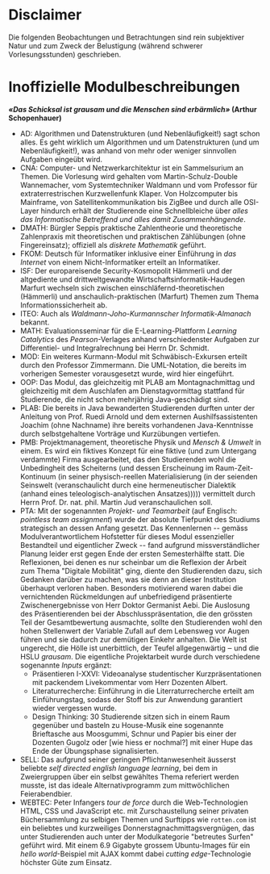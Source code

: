 # Disclaimer

Die folgenden Beobachtungen und Betrachtungen sind rein subjektiver Natur und
zum Zweck der Belustigung (während schwerer Vorlesungsstunden) geschrieben.

# Inoffizielle Modulbeschreibungen

**_«Das Schicksal ist grausam und die Menschen sind erbärmlich»_ (Arthur
Schopenhauer)**

- AD: Algorithmen und Datenstrukturen (und Nebenläufigkeit!) sagt schon alles.
  Es geht wirklich um Algorithmen und um Datenstrukturen (und um
  Nebenläufigkeit!), was anhand von mehr oder weniger sinnvollen Aufgaben
  eingeübt wird.
- CNA: Computer- und Netzwerkarchitektur ist ein Sammelsurium an Themen. Die
  Vorlesung wird gehalten vom Martin-Schulz-Double Wannemacher, vom
  Systemtechniker Waldmann und vom Professor für extraterrestrischen
  Kurzwellenfunk Klaper. Von Holzcomputer bis Mainframe, von
  Satellitenkommunikation bis ZigBee und durch alle OSI-Layer hindurch erhält
  der Studierende eine Schnellbleiche über _alles das Informatische Betreffend
  und alles damit Zusammenhängende_.
- DMATH: Bürgler Seppis praktische Zahlentheorie und theoretische Zahlenpraxis
  mit theoretischen und praktischen Zählübungen (ohne Fingereinsatz); offiziell
  als _diskrete Mathematik_ geführt.
- FKOM: Deutsch für Informatiker inklusive einer Einführung in _das Internet_
  von einem Nicht-Informatiker erteilt an Informatiker.
- ISF: Der europareisende Security-Kosmopolit Hämmerli und der altgediente und
  drittweltgewandte Wirtschaftsinformatik-Haudegen Marfurt wechseln sich
  zwischen einschläfernd-theoretischen (Hämmerli) und anschaulich-praktischen
  (Marfurt) Themen zum Thema Informationssicherheit ab.
- ITEO: Auch als _Waldmann-Joho-Kurmannscher Informatik-Almanach_ bekannt.
- MATH: Evaluationsseminar für die E-Learning-Plattform _Learning Catalytics_
  des _Pearson_-Verlages anhand verschiedenster Aufgaben zur Differentiel- und
  Integralrechnung bei Herrn Dr. Schmidt.
- MOD: Ein weiteres Kurmann-Modul mit Schwäbisch-Exkursen erteilt durch den
  Professor Zimmermann. Die UML-Notation, die bereits im vorherigen
  Semester vorausgesetzt wurde, wird hier eingeführt.
- OOP: Das Modul, das gleichzeitig mit PLAB am Montagnachmittag und gleichzeitig
  mit dem Auschlafen am Dienstagvormittag stattfand für Studierende, die nicht
  schon mehrjährig Java-geschädigt sind.
- PLAB: Die bereits in Java bewanderten Studierenden durften unter der
  Anleitung von Prof. Ruedi Arnold und dem externen Aushilfsassistenten Joachim
  (ohne Nachname) ihre bereits vorhandenen Java-Kenntnisse durch selbstgehaltene
  Vorträge und Kurzübungen vertiefen.
- PMB: Projektmanagement, theoretische Physik und _Mensch & Umwelt_ in einem. Es
  wird ein fiktives Konzept für eine fiktive (und zum Untergang verdammte)
  Firma ausgearbeitet, das den Studierenden wohl die Unbedingheit des Scheiterns
  (und dessen Erscheinung im Raum-Zeit-Kontinuum (in seiner physisch-reellen
  Materialisierung (in der seienden Seinswelt (veranschaulicht durch eine
  hermeneutischer Dialektik (anhand eines teleologisch-analytischen
  Ansatzes))))) vermittelt durch Herrn Prof. Dr. nat. phil. Martin Jud
  veranschaulichen soll.
- PTA: Mit der sogenannten _Projekt- und Teamarbeit_ (auf Englisch: _pointless
  team assignment_) wurde der absolute Tiefpunkt des Studiums strategisch an
  dessen Anfang gesetzt. Das Kennenlernen -- gemäss Modulverantwortlichem
  Hofstetter für dieses Modul essenzieller Bestandteil und eigentlicher Zweck --
  fand aufgrund missverständlicher Planung leider erst gegen Ende der ersten
  Semesterhälfte statt. Die Reflexionen, bei denen es nur scheinbar um die
  Reflexion der Arbeit zum Thema "Digitale Mobilität" ging, diente den
  Studierenden dazu, sich Gedanken darüber zu machen, was sie denn an dieser
  Institution überhaupt verloren haben. Besonders motivierend waren dabei die
  vernichtenden Rückmeldungen auf unbefriedigend präsentierte Zwischenergebnisse
  von Herr Doktor Germanist Aebi. Die Auslosung des Präsentierenden bei der
  Abschlusspräsentation, die den grössten Teil der Gesamtbewertung ausmachte,
  sollte den Studierenden wohl den hohen Stellenwert der Variable Zufall auf dem
  Lebensweg vor Augen führen und sie dadurch zur demütigen Einkehr anhalten. Die
  Welt ist ungerecht, die Hölle ist unerbittlich, der Teufel allgegenwärtig ‒
  und die HSLU _grausam_. Die eigentliche Projektarbeit wurde durch verschiedene
  sogenannte _Inputs_ ergänzt:
    - Präsentieren I-XXVI: Videoanalyse studentischer Kurzpräsentationen mit
      packendem Livekommentar vom Herr Dozenten Albert.
    - Literaturrecherche: Einführung in die Literraturrecherche erteilt am
      Einführungstag, sodass der Stoff bis zur Anwendung garantiert wieder
      vergessen wurde.
    - Design Thinking: 30 Studierende sitzen sich in einem Raum gegenüber und
      basteln zu House-Musik eine sogenannte Brieftasche aus Moosgummi, Schnur
      und Papier bis einer der Dozenten Gugolz oder [wie hiess er nochmal?]
      mit einer Hupe das Ende der Übungsphase signalisierten.
- SELL: Das aufgrund seiner geringen Pflichtanwesenheit äusserst beliebte _self
  directed english language learning_, bei dem in Zweiergruppen über ein selbst
  gewähltes Thema referiert werden musste, ist das ideale Alternativprogramm zum
  mittwöchlichen Feierabendbier.
- WEBTEC: Peter Infangers _tour de force_ durch die Web-Technologien HTML, CSS
  und JavaScript etc. mit Zurschaustellung seiner privaten Büchersammlung zu
  selbigen Themen und Surftipps wie `rotten.com` ist ein beliebtes und
  kurzweiliges Donnerstagnachmittagsvergnügen, das unter Studierenden auch unter
  der Modulkategorie "betreutes Surfen" geführt wird. Mit einem 6.9 Gigabyte
  grossem Ubuntu-Images für ein _hello world_-Beispiel mit AJAX kommt dabei
  _cutting edge_-Technologie höchster Güte zum Einsatz.
